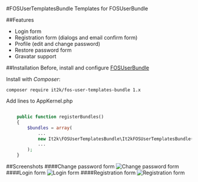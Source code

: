 #FOSUserTemplatesBundle
Templates for FOSUserBundle 

##Features
- Login form
- Registration form (dialogs and email confirm form)
- Profile (edit and change password)
- Restore password form
- Gravatar support

##Installation
Before, install and configure [FOSUserBundle](https://github.com/FriendsOfSymfony/FOSUserBundle)

Install with *Composer*:

`composer require it2k/fos-user-templates-bundle 1.x`

Add lines to AppKernel.php

```php

    public function registerBundles()
    {
        $bundles = array(
            ...
            new It2k\FOSUserTemplatesBundle\It2kFOSUserTemplatesBundle(),
            ...
        );
    }
```

##Screenshots
####Change password form
![Change password form](http://www.it2k.ru/projects/fos-user-templates-bundle/screenshots/change_password.png "Change password form")
####Login form
![Login form](http://www.it2k.ru/projects/fos-user-templates-bundle/screenshots/login.png "Login form")
####Registration form
![Registration form](http://www.it2k.ru/projects/fos-user-templates-bundle/screenshots/registration.png "Registration form")
